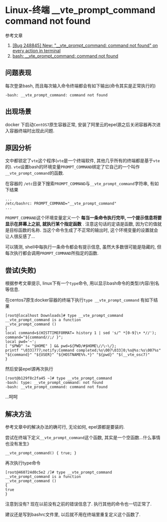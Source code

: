# Linux-终端 __vte_prompt_command command not found

参考文章

1. [[Bug 248845] New: "\__vte_prompt_command: command not found" on every action in terminal](http://markmail.org/message/2glapefzdi7nwbvt)
2. [bash: \__vte_prompt_command: command not found](http://stackoverflow.com/questions/22281875/bash-vte-prompt-command-command-not-found)

## 问题表现

每次登录bash, 而且每次输入命令终端都会有如下输出(命令其实是正常执行的)

```log
-bash: __vte_prompt_command: command not found
```

## 出现场景

docker 下启动`CentOS7`原生容器正常, 安装了阿里云的epel源之后关闭容器再次进入容器终端时出现此问题.

## 原因分析

文中都锁定了`vte`这个程序(`vte`是一个终端软件, 其他几乎所有的终端都是基于`vte`的). `vte`设置bash的环境变量`PROMPT_COMMAND`绑定了它自己的一个叫作`__vte_prompt_command`的函数.

在容器的 `/etc`目录下搜索`PROMPT_COMMAND`与`__vte_prompt_command`字符串, 有如下结果

```log
...
/etc/bashrc: PROMPT_COMMAND="__vte_prompt_command"
...
```

`PROMPT_COMMAND`这个环境变量定义一个 **每当一条命令执行完毕, 一个提示信息将要显示在屏幕上之前, 就执行某个指定函数** . 注意这句话的定语是函数, 因为它的值就是目标函数的名称. 当这个命令生成了不正常的输出时, 这个环境变量的设置就会让人很反感了...

可以猜测, shell中每执行一条命令都会有提示信息, 虽然大多数很可能是隐藏的, 但每次执行都会调用`PROMPT_COMMAND`所指定的函数.

## 尝试(失败)

根据参考文章提示, linux下有一个`type`命令, 用以显示bash命令的类型/内容/别名等信息.

在centos7原生docker容器的终端下执行`type __vte_prompt_command` 有如下结果

```shell
[root@localhost Downloads]# type __vte_prompt_command
__vte_prompt_command is a function
__vte_prompt_command ()
{
local command=$(HISTTIMEFORMAT= history 1 | sed 's/^ *[0-9]\+ *//');
command="${command//;/ }";
local pwd='~';
[ "$PWD" != "$HOME" ] && pwd=${PWD/#$HOME\//\~\/};
printf "\033]777;notify;Command completed;%s\007\033]0;%s@%s:%s\007%s" "${command}" "${USER}" "${HOSTNAME%%.*}" "${pwd}" "$(__vte_osc7)"
}
```

然后安装epel源再次执行

```shell
[root@b129f8c2fa45 ~]# type __vte_prompt_command
-bash: type: __vte_prompt_command: not found
-bash: __vte_prompt_command: command not found
```

...呵呵

## 解决方法

参考文章中的解决办法的确可行, 无论如何, epel源都是要装的.

尝试在终端下定义`__vte_prompt_command`这个函数, 其实是一个空函数...什么事情也没有发生》

```shell
__vte_prompt_command() { true; }
```

再次执行type命令

```shell
[root@460724d0c5e2 /]# type __vte_prompt_command
__vte_prompt_command is a function
__vte_prompt_command ()
{
true
}
```

注意到没有? 现在以前没有之前的错误信息了. 执行其他的命令也一切正常了.

建议还是写到bashrc文件里, 以后就不用在终端里重复定义这个函数了.
